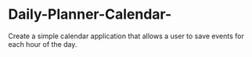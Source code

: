 # Daily-Planner-Calendar-
Create a simple calendar application that allows a user to save events for each hour of the day.
